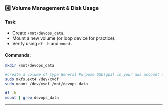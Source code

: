 ### 4️⃣ Volume Management & Disk Usage
#### **Task:**
- Create `/mnt/devops_data`.
- Mount a new volume (or loop device for practice).
- Verify using `df -h` and `mount`.

#### **Commands:**
```bash
mkdir /mnt/devops_data

#create a volume of type General Purpose SSD(gp3) in your aws account and attched resources /dev/sdf
sudo mkfs.ext4 /dev/xvdf 
sudo mount /dev/xvdf /mnt/devops_data

df -h
mount | grep devops_data
```

---